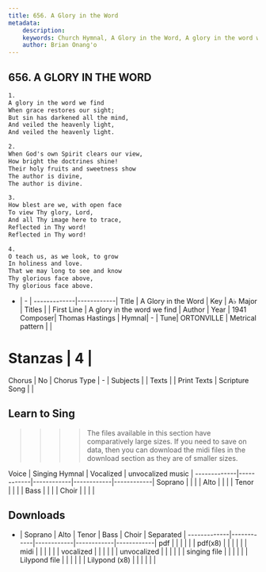 ```yaml
---
title: 656. A Glory in the Word
metadata:
    description: 
    keywords: Church Hymnal, A Glory in the Word, A glory in the word we find, 
    author: Brian Onang'o
---
```



## 656. A GLORY IN THE WORD

```txt
1.
A glory in the word we find 
When grace restores our sight; 
But sin has darkened all the mind, 
And veiled the heavenly light, 
And veiled the heavenly light. 

2.
When God's own Spirit clears our view, 
How bright the doctrines shine! 
Their holy fruits and sweetness show 
The author is divine, 
The author is divine. 

3.
How blest are we, with open face 
To view Thy glory, Lord, 
And all Thy image here to trace, 
Reflected in Thy word! 
Reflected in Thy word! 

4.
O teach us, as we look, to grow 
In holiness and love. 
That we may long to see and know 
Thy glorious face above, 
Thy glorious face above.
```

- |   -  |
-------------|------------|
Title | A Glory in the Word |
Key | A♭ Major |
Titles |  |
First Line | A glory in the word we find |
Author | 
Year | 1941
Composer| Thomas Hastings |
Hymnal|  - |
Tune| ORTONVILLE |
Metrical pattern | |
# Stanzas | 4 |
Chorus | No |
Chorus Type | - |
Subjects |  |
Texts |  |
Print Texts | 
Scripture Song |  |
  
## Learn to Sing

>>>> The files available in this section have comparatively large sizes. If you need to save on data, then you can download the midi files in the download section as they are of smaller sizes.

Voice |  Singing Hymnal | Vocalized | unvocalized music |
-------------|------------|------------|------------|------------|
Soprano | | | |
Alto | | | |
Tenor | | | |
Bass | | | |
Choir | | | |

## Downloads

- |  Soprano | Alto | Tenor | Bass | Choir | Separated |
-------------|------------|------------|------------|------------|
pdf | | | | | |
pdf(x8) | | | | | |
midi | | | | | |
vocalized | | | | | |
unvocalized | | | | | |
singing file | | | | | |
Lilypond file | | | | | |
Lilypond (x8) | | | | | |
  